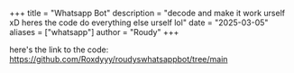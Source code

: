 +++
title = "Whatsapp Bot"
description = "decode and make it work urself xD heres the code do everything else urself lol"
date = "2025-03-05"
aliases = ["whatsapp"]
author = "Roudy"
+++

here's the link to the code: https://github.com/Roxdyyy/roudyswhatsappbot/tree/main
